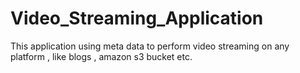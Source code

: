 # Video_Streaming_Application
This application using meta data to perform video streaming on any platform , like blogs , amazon s3 bucket etc.
